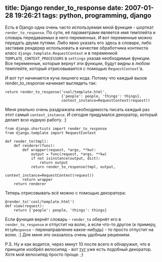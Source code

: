 title: Django render_to_response
date: 2007-01-28 19:26:21
tags: python, programming, django
----


Есть в Django одна очень часто используемая мной функция - шорткат `render_to_response`. По сути, её параметрами является имя темплейта и словарь передаваемых в него переменных. И вот переменные можно передать двумя путями. Либо явно указать его здесь в словаре, либо заставив рендерер использовать в качестве обработчика контекста класс `django.template.RequestContext` и в переменной `TEMPLATE_CONTEXT_PROCESSORS` в `settings` указав необходимые функции. Все переменные, которые вернут эти функции, будут видны в любом темплейте, который отрисовывается с помощью `RequestContext`'а.

<!--more-->

И вот тут начинается куча лишнего кода. Потому что каждый вызов render_to_response начинает выглядеть так:

    return render_to_response('cool/template.html',
                              {'people': people, 'things': things},
                              context_instance=RequestContext(request))

Меня реально очень раздражала необходимость писать каждый раз этот самый `context_instance`. И сегодня придумался декоратор, который делает всю нудную работу. :]

    from django.shortcuts import render_to_response
    from django.template import RequestContext
    
    def render_to(tmpl):
        def renderer(func):
            def wrapper(request, *args, **kw):
                output = func(request, *args, **kw)
                if not isinstance(output, dict):
                    return output
                return render_to_response(tmpl, output,
                                          context_instance=RequestContext(request))
            return wrapper
        return renderer

Теперь отрисовывать всё можно с помощью декоратора:

    @render_to('cool/template.html')
    def view(request):
        return {'people': people, 'things': things}

Если функция вернёт словарь - `render_to` обернёт его в `render_to_response` и отпустит на волю, а если что-то другое (к примеру, `HttpResponse` - перенаправление какое-нибудь) - то просто отпустит на волю. :] Для меня это оказалось очень удобным решением.

P.S. Ну и как водится, через минут 10 после всего я обнаружил, что в принципе изобрёл велосипед - вот [тут](http://code.djangoproject.com/wiki/CookBookShortcutsPageDecorator) уже есть подобный декоратор. Хотя мой велосипед просто проще. ;)

